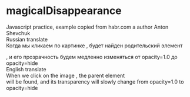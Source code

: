 # magicalDisappearance
Javascript practice, example copied from habr.com a author Anton Shevchuk\
Russian translate\
Когда мы кликаем по картинке <img class="delete">, будет найден родительский элемент <div class="pane">, и его прозрачность будем медленно изменяться от opacity=1.0 до opacity=hide\
English translate\
When we click on the image <img class="delete">, the parent element <div class="pane"> will be found, and its transparency will slowly change from opacity=1.0 to opacity=hide
